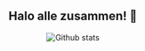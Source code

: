 <!-- Greeting -->

<h2 style="text-align:center;">
Halo alle zusammen! 👋
</h2>

<!-- Stats -->

<div style="text-align: center;">

![Github stats](https://github-readme-stats.vercel.app/api?username=glowfi&theme=gruvbox&show_icons=true&count_private=true)

</div>
